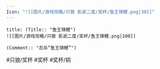 ```yaml
---
Icon: "![[图片/游戏攻略/只狼 影逝二度/奖杯/鱼王锦鲤.png|30]]"
---
```

```ad-common-bronze-trophy
title: (Title:: "鱼王锦鲤")
![[图片/游戏攻略/只狼 影逝二度/奖杯/鱼王锦鲤.png|100]]

(Comment:: "忍杀“鱼王锦鲤”")
```

#只狼/奖杯 #奖杯 #奖杯/铜
